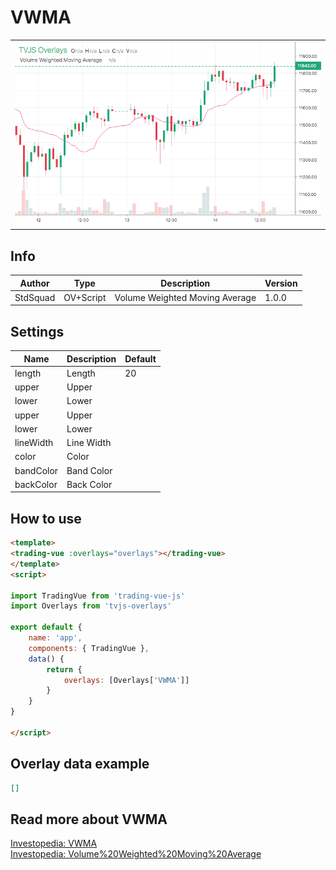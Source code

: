 
# VWMA

<table><tr><td>
  <img width="800" heigth="480" src="screen.png" alt="screen">
</td></tr></table>

## Info

| Author | Type | Description | Version |
| ------ | ---- | ----------- | ------- |
| StdSquad | OV+Script | Volume Weighted Moving Average | 1.0.0 |


## Settings

| Name | Description | Default |
| ---- | ----------- | ------- |
| length | Length | 20 |
| upper | Upper |  |
| lower | Lower |  |
| upper | Upper |  |
| lower | Lower |  |
| lineWidth | Line Width |  |
| color | Color |  |
| bandColor | Band Color |  |
| backColor | Back Color |  |

## How to use

```html
<template>
<trading-vue :overlays="overlays"></trading-vue>
</template>
<script>

import TradingVue from 'trading-vue-js'
import Overlays from 'tvjs-overlays'

export default {
    name: 'app',
    components: { TradingVue },
    data() {
        return {
            overlays: [Overlays['VWMA']]
        }
    }
}

</script>

```

## Overlay data example

```json
[]
```

## Read more about VWMA

[Investopedia: VWMA](https://www.investopedia.com/search?q=VWMA)<br>
[Investopedia: Volume%20Weighted%20Moving%20Average](https://www.investopedia.com/search?q=Volume%20Weighted%20Moving%20Average)


